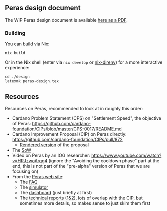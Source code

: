 ## Peras design document

The WIP Peras design document is available [here as a PDF](https://tweag.github.io/cardano-peras/peras-design.pdf).

### Building

You can build via Nix:

```console
nix build
```

Or in the Nix shell (enter via `nix develop` or [nix-direnv](https://github.com/nix-community/nix-direnv)) for a more interactive experience:

```console
cd ./design
latexmk peras-design.tex
```

## Resources

Resources on Peras, recommended to look at in roughly this order:
* Cardano Problem Statement (CPS) on "Settlement Speed", the objective of Peras: https://github.com/cardano-foundation/CIPs/blob/master/CPS-0017/README.md
* Cardano Improvement Proposal (CIP) on Peras directly: https://github.com/cardano-foundation/CIPs/pull/872
  * [Rendered version](https://github.com/cardano-scaling/CIPs/blob/peras/CIP-0140/README.lagda.md) of the proposal
* The [SoW](https://docs.google.com/document/d/1D0E2xYaVF72oUKu9HbLg7F7qsyYLnZbdpw54CVyUmYk/edit?tab=t.0#heading=h.jfb7zrfex5jj)
* Video on Peras by an IOG researcher: https://www.youtube.com/watch?v=HRJzwoArqg4 (ignore the "Avoiding the cooldown phase" part at the end, this is not part of the "pre-alpha" version of Peras that we are focusing on)
* From the [Peras web site](https://peras.cardano-scaling.org/):
  * The [FAQ](https://peras.cardano-scaling.org/docs/faq)
  * The [simulator](https://peras-simulation.cardano-scaling.org)
  * The [dashboard](https://peras.cardano-scaling.org/dashboard/index.html) (just briefly at first)
  * The [technical reports (1&2)](https://peras.cardano-scaling.org/docs/reports/), lots of overlap with the CIP, but sometimes more details, so makes sense to just skim them first
